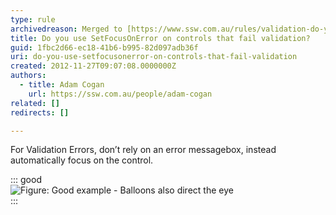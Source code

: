 ```yaml
---
type: rule
archivedreason: Merged to [https://www.ssw.com.au/rules/validation-do-you-put-focus-to-the-correct-control-on-validation-error](/validation-do-you-put-focus-to-the-correct-control-on-validation-error)
title: Do you use SetFocusOnError on controls that fail validation?
guid: 1fbc2d66-ec18-41b6-b995-82d097adb36f
uri: do-you-use-setfocusonerror-on-controls-that-fail-validation
created: 2012-11-27T09:07:08.0000000Z
authors: 
  - title: Adam Cogan
    url: https://ssw.com.au/people/adam-cogan
related: []
redirects: []

---
```


For Validation Errors, don’t rely on an error messagebox, instead automatically focus on the control.

<!--endintro-->

::: good  
![Figure: Good example - Balloons also direct the eye](../../assets/GoodValidation.jpg)  
:::


